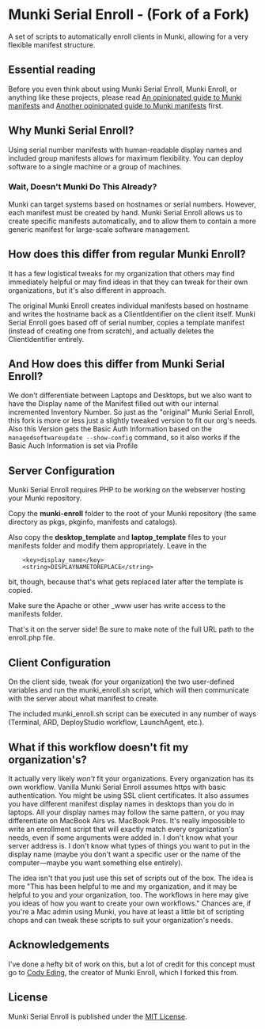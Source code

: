 # Munki Serial Enroll - (Fork of a Fork)

A set of scripts to automatically enroll clients in Munki, allowing for a very flexible manifest structure.

## Essential reading
Before you even think about using Munki Serial Enroll, Munki Enroll, or anything like these projects, please read [An opinionated guide to Munki manifests](https://groob.io/posts/manifest-guide/) and [Another opinionated guide to Munki manifests](http://technology.siprep.org/another-opinionated-guide-to-munki-manifests/) first.

## Why Munki Serial Enroll?

Using serial number manifests with human-readable display names and included group manifests allows for maximum flexibility. You can deploy software to a single machine or a group of machines.

### Wait, Doesn't Munki Do This Already?

Munki can target systems based on hostnames or serial numbers. However, each manifest must be created by hand. Munki Serial Enroll allows us to create specific manifests automatically, and to allow them to contain a more generic manifest for large-scale software management.

## How does this differ from regular Munki Enroll?
It has a few logistical tweaks for my organization that others may find immediately helpful or may find ideas in that they can tweak for their own organizations, but it's also different in approach.

The original Munki Enroll creates individual manifests based on hostname and writes the hostname back as a ClientIdentifier on the  client itself. Munki Serial Enroll goes based off of serial number, copies a template manifest (instead of creating one from scratch), and actually deletes the ClientIdentifier entirely.

## And How does this differ from Munki Serial Enroll?
We don't differentiate between Laptops and Desktops, but we also want to have the Display name of the Manifest filled out with our internal incremented Inventory Number. So just as the "original" Munki Serial Enroll, this fork is more or less just a slightly tweaked version to fit our org's needs.
Also this Version gets the Basic Auth Information based on the `managedsoftwareupdate --show-config` command, so it also works if the Basic Auch Information is set via Profile

## Server Configuration

Munki Serial Enroll requires PHP to be working on the webserver hosting your Munki repository.

Copy the **munki-enroll** folder to the root of your Munki repository (the same directory as pkgs, pkginfo, manifests and catalogs). 

Also copy the **desktop_template** and **laptop_template** files to your manifests folder and modify them appropriately. Leave in the
```
	<key>display_name</key>
	<string>DISPLAYNAMETOREPLACE</string>
```
bit, though, because that's what gets replaced later after the template is copied.

Make sure the Apache or other &#95;www user has write access to the manifests folder.  

That's it on the server side! Be sure to make note of the full URL path to the enroll.php file.

## Client Configuration

On the client side, tweak (for your organization) the two user-defined variables and run the munki_enroll.sh script, which will then communicate with the server about what manifest to create.

The included munki_enroll.sh script can be executed in any number of ways (Terminal, ARD, DeployStudio workflow, LaunchAgent, etc.).

## What if this workflow doesn't fit my organization's?

It actually very likely _won't_ fit your organizations. Every organization has its own workflow. Vanilla Munki Serial Enroll assumes https with basic authentication. You might be using SSL client certificates. It also assumes you have different manifest display names in desktops than you do in laptops. All your display names may follow the same pattern, or you may differentiate on MacBook Airs vs. MacBook Pros. It's really impossible to write an enrollment script that will exactly match every organization's needs, even if some arguments were added in. I don't know what your server address is. I don't know what types of things you want to put in the display name (maybe you don't want a specific user or the name of the computer&mdash;maybe you want something else entirely).

The idea isn't that you just use this set of scripts out of the box. The idea is more "This has been helpful to me and my organization, and it may be helpful to you and your organization, too. The workflows in here may give you ideas of how you want to create your own workflows." Chances are, if you're a Mac admin using Munki, you have at least a little bit of scripting chops and can tweak these scripts to suit your organization's needs.

## Acknowledgements
I've done a hefty bit of work on this, but a lot of credit for this concept must go to [Cody Eding](https://github.com/edingc), the creator of Munki Enroll, which I forked this from.

## License

Munki Serial Enroll is published under the [MIT License](http://www.opensource.org/licenses/mit-license.php).
